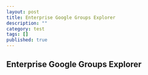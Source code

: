 ```yaml
---
layout: post
title: Enterprise Google Groups Explorer
description: ""
category: test
tags: []
published: true
---
```


## Enterprise Google Groups Explorer